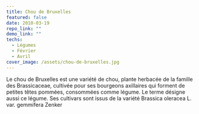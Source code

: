 ```yaml
---
title: Chou de Bruxelles
featured: false
date: 2010-03-19
repo_link: ""
demo_link: ""
techs:
  - Légumes
  - Février
  - Avril
cover_image: /assets/chou-de-bruxelles.jpg
---
```


Le chou de Bruxelles est une variété de chou, plante herbacée de la famille des Brassicaceae, cultivée pour ses bourgeons axillaires qui forment de petites têtes pommées, consommées comme légume. Le terme désigne aussi ce légume. Ses cultivars sont issus de la variété Brassica oleracea L. var. gemmifera Zenker
